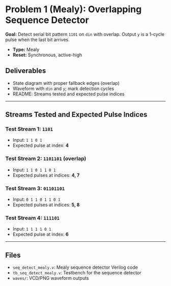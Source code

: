 # Problem 1 (Mealy): Overlapping Sequence Detector

**Goal:** Detect serial bit pattern `1101` on `din` with overlap. Output `y` is a 1-cycle pulse when the last bit arrives.

- **Type:** Mealy
- **Reset:** Synchronous, active-high

## Deliverables
- State diagram with proper fallback edges (overlap)
- Waveform with `din` and `y`; mark detection cycles
- README: Streams tested and expected pulse indices

---

## Streams Tested and Expected Pulse Indices

### Test Stream 1: `1101`
- Input: `1 1 0 1`
- Expected pulse at index: **4**

### Test Stream 2: `1101101` (overlap)
- Input: `1 1 0 1 1 0 1`
- Expected pulses at indices: **4, 7**

### Test Stream 3: `01101101`
- Input: `0 1 1 0 1 1 0 1`
- Expected pulses at indices: **5, 8**

### Test Stream 4: `111101`
- Input: `1 1 1 1 0 1`
- Expected pulse at index: **6**

---

## Files
- `seq_detect_mealy.v`: Mealy sequence detector Verilog code
- `tb_seq_detect_mealy.v`: Testbench for the sequence detector
- `waves/`: VCD/PNG waveform outputs

